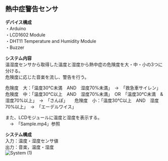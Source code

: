 ## 熱中症警告センサ
**デバイス構成**  
・Arduino  
・LCD1602 Module  
・DHT11 Temperature and Humidity Module  
・Buzzer  


  
**システム内容**  
温湿度センサから取得した温度と湿度から熱中症の危険度を大・中・小の3つに分ける。  
危険度に応じた音楽を流し、警告を行う。  
  
危険度　大：「温度30℃未満　AND　湿度70%未満」　→　「救急車サイレン」  
危険度　中：「温度30℃以上　AND　湿度70%未満」　OR　「温度30℃未満　&　湿度70%以上」　→　「さんぽ」  　
危険度　小：「温度30℃以上　AND　湿度70%以上」　→　「エーデルワイス」  
  
また、LCDモジュールに温度と湿度を表示する。  
　→　「Sample.mp4」参照  
  
**システム構成**  
入力：温度・湿度センサ値  
出力：音楽，温度・湿度  
![System (1)](https://user-images.githubusercontent.com/66660848/170661928-8398f573-ef97-4bac-9994-b16ba4dad3b1.jpg)

